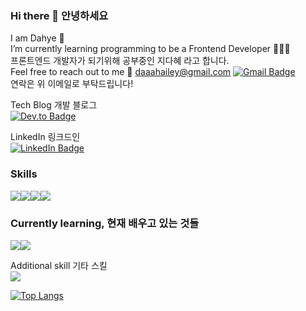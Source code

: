 ### Hi there 👋 안녕하세요<br>
I am Dahye 🙂 <br>
I’m currently learning programming to be a Frontend Developer 👩🏻‍💻 <br>
프론트엔드 개발자가 되기위해 공부중인 지다혜 라고 합니다. <br>
Feel free to reach out to me 💌 daaahailey@gmail.com [![Gmail Badge](https://img.shields.io/badge/Gmail-D14836?style=flat&logo=Gmail&logoColor=white)](mailto:daaahailey@gmail.com)<br>
연락은 위 이메일로 부탁드립니다! <br>

Tech Blog 개발 블로그<br>
[![Dev.to Badge](https://img.shields.io/badge/dev.to-0A0A0A?style=flat-square&logo=dev.to&logoColor=white)](https://dev.to/daaahailey)<br>

LinkedIn 링크드인 <br>
[![LinkedIn Badge](https://img.shields.io/badge/LinkedIn-0A66C2?style=flat-square&logo=LinkedIn&logoColor=white)](https://www.linkedin.com/in/dahyeji)<br>

### Skills <br>
<img src="https://img.shields.io/badge/HTML5-E34F26?style=flat-square&logo=HTML5&logoColor=white"/><img src="https://img.shields.io/badge/CSS3-1572B6?style=flat-square&logo=CSS3&logoColor=white"/><img src="https://img.shields.io/badge/Sass-CC6699?style=flat-square&logo=Sass&logoColor=white"/><img src="https://img.shields.io/badge/JavaScript-F7DF1E?style=flat-square&logo=JavaScript&logoColor=white"/><br>

### Currently learning, 현재 배우고 있는 것들<br>
<img src="https://img.shields.io/badge/React-61DAFB?style=flat-square&logo=React&logoColor=white" /><img src="https://img.shields.io/badge/Next.js-000000?style=flat-square&logo=Next.js&logoColor=white" /><br>

Additional skill 기타 스킬<br>
<img src="https://img.shields.io/badge/AdobePhotoshop-31A8FF?style=flat-square&logo=AdobePhotoshop&logoColor=white" /><br>

[![Top Langs](https://github-readme-stats.vercel.app/api/top-langs/?username=daaahailey&layout=compact)](https://github.com/anuraghazra/github-readme-stats)


<!--
**daaahailey/daaahailey** is a ✨ _special_ ✨ repository because its `README.md` (this file) appears on your GitHub profile.

Here are some ideas to get you started:

- 🔭 I’m currently working on ...
- 🌱 I’m currently learning ...
- 👯 I’m looking to collaborate on ...
- 🤔 I’m looking for help with ...
- 💬 Ask me about ...
- 📫 How to reach me: ...
- 😄 Pronouns: ...
- ⚡ Fun fact: ...
-->
